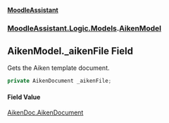 #### [MoodleAssistant](index.md 'index')
### [MoodleAssistant.Logic.Models](MoodleAssistant.Logic.Models.md 'MoodleAssistant.Logic.Models').[AikenModel](MoodleAssistant.Logic.Models.AikenModel.md 'MoodleAssistant.Logic.Models.AikenModel')

## AikenModel._aikenFile Field

Gets the Aiken template document.

```csharp
private AikenDocument _aikenFile;
```

#### Field Value
[AikenDoc.AikenDocument](https://docs.microsoft.com/en-us/dotnet/api/AikenDoc.AikenDocument 'AikenDoc.AikenDocument')